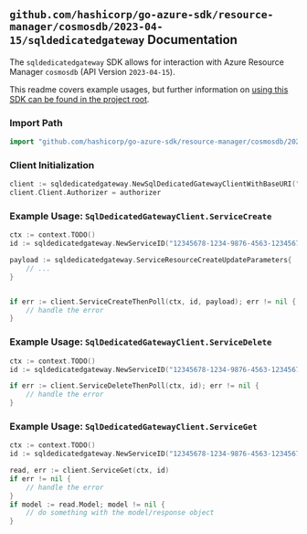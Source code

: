 
## `github.com/hashicorp/go-azure-sdk/resource-manager/cosmosdb/2023-04-15/sqldedicatedgateway` Documentation

The `sqldedicatedgateway` SDK allows for interaction with Azure Resource Manager `cosmosdb` (API Version `2023-04-15`).

This readme covers example usages, but further information on [using this SDK can be found in the project root](https://github.com/hashicorp/go-azure-sdk/tree/main/docs).

### Import Path

```go
import "github.com/hashicorp/go-azure-sdk/resource-manager/cosmosdb/2023-04-15/sqldedicatedgateway"
```


### Client Initialization

```go
client := sqldedicatedgateway.NewSqlDedicatedGatewayClientWithBaseURI("https://management.azure.com")
client.Client.Authorizer = authorizer
```


### Example Usage: `SqlDedicatedGatewayClient.ServiceCreate`

```go
ctx := context.TODO()
id := sqldedicatedgateway.NewServiceID("12345678-1234-9876-4563-123456789012", "example-resource-group", "accountName", "serviceName")

payload := sqldedicatedgateway.ServiceResourceCreateUpdateParameters{
	// ...
}


if err := client.ServiceCreateThenPoll(ctx, id, payload); err != nil {
	// handle the error
}
```


### Example Usage: `SqlDedicatedGatewayClient.ServiceDelete`

```go
ctx := context.TODO()
id := sqldedicatedgateway.NewServiceID("12345678-1234-9876-4563-123456789012", "example-resource-group", "accountName", "serviceName")

if err := client.ServiceDeleteThenPoll(ctx, id); err != nil {
	// handle the error
}
```


### Example Usage: `SqlDedicatedGatewayClient.ServiceGet`

```go
ctx := context.TODO()
id := sqldedicatedgateway.NewServiceID("12345678-1234-9876-4563-123456789012", "example-resource-group", "accountName", "serviceName")

read, err := client.ServiceGet(ctx, id)
if err != nil {
	// handle the error
}
if model := read.Model; model != nil {
	// do something with the model/response object
}
```
